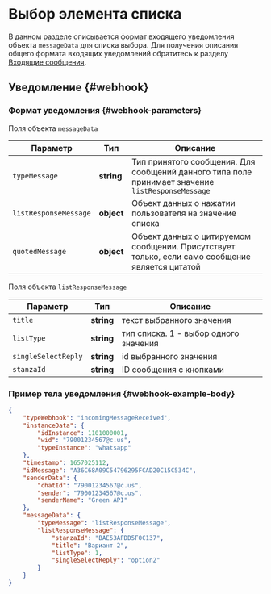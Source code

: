 # Выбор элемента списка


В данном разделе описывается формат входящего уведомления объекта `messageData` для списка выбора. Для получения описания общего формата входящих уведомлений обратитесь к разделу [Входящие сообщения](/../api/receiving/notifications-format/). 

## Уведомление {#webhook}

### Формат уведомления {#webhook-parameters}

Поля объекта `messageData`

Параметр | Тип | Описание
----- | ----- | -----
`typeMessage` | **string** | Тип принятого сообщения. Для сообщений данного типа поле принимает значение `listResponseMessage`
`listResponseMessage` | **object** | Объект данных о нажатии пользователя на значение списка
`quotedMessage` | **object** | Объект данных о цитируемом сообщении. Присутствует только, если само сообщение является цитатой

Поля объекта `listResponseMessage`

Параметр | Тип | Описание
----- | ----- | -----
`title` | **string** | текст выбранного значения
`listType` | **string** | тип списка. 1 - выбор одного значения
`singleSelectReply` | **string** | id выбранного значения
`stanzaId` | **string** | ID сообщения с кнопками


### Пример тела уведомления {#webhook-example-body}

```json
{
    "typeWebhook": "incomingMessageReceived",
    "instanceData": {
        "idInstance": 1101000001,
        "wid": "79001234567@c.us",
        "typeInstance": "whatsapp"
    },
    "timestamp": 1657025112,
    "idMessage": "A36C68A09C54796295FCAD20C15C534C",
    "senderData": {
        "chatId": "79001234567@c.us",
        "sender": "79001234567@c.us",
        "senderName": "Green API"
    },
    "messageData": {
        "typeMessage": "listResponseMessage",
        "listResponseMessage": {
            "stanzaId": "BAE53AFDD5F0C137",
            "title": "Вариант 2",
            "listType": 1,
            "singleSelectReply": "option2"
        }
    }
}
```
